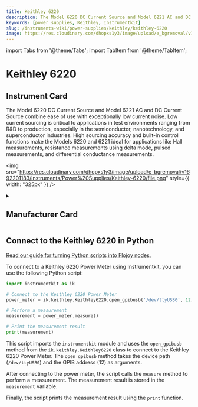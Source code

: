 ```yaml
---
title: Keithley 6220
description: The Model 6220 DC Current Source and Model 6221 AC and DC Current Source combine ease of use with exceptionally low current noise. Low current sourcing is critical to applications in test environments ranging from R&D to production, especially in the semiconductor, nanotechnology, and superconductor industries. High sourcing accuracy and built-in control functions make the Models 6220 and 6221 ideal for applications like Hall measurements, resistance measurements using delta mode, pulsed measurements, and differential conductance measurements.
keywords: [power supplies, Keithley, Instrumentkit]
slug: /instruments-wiki/power-supplies/keithley/keithley-6220
image: https://res.cloudinary.com/dhopxs1y3/image/upload/e_bgremoval/v1692201183/Instruments/Power%20Supplies/Keithley-6220/file.png
---
```


import Tabs from '@theme/Tabs';
import TabItem from '@theme/TabItem';

# Keithley 6220

## Instrument Card

<div className="flex">

<div>

The Model 6220 DC Current Source and Model 6221 AC and DC Current Source combine ease of use with exceptionally low current noise. Low current sourcing is critical to applications in test environments ranging from R&D to production, especially in the semiconductor, nanotechnology, and superconductor industries. High sourcing accuracy and built-in control functions make the Models 6220 and 6221 ideal for applications like Hall measurements, resistance measurements using delta mode, pulsed measurements, and differential conductance measurements.

</div>

<img src="https://res.cloudinary.com/dhopxs1y3/image/upload/e_bgremoval/v1692201183/Instruments/Power%20Supplies/Keithley-6220/file.png" style={{ width: "325px" }} />

</div>

<details>
<summary><h2>Manufacturer Card</h2></summary>

<img src="https://res.cloudinary.com/dhopxs1y3/image/upload/v1692126010/Instruments/Vendor%20Logos/Keithley.png" style={{ width: "100%", objectFit: "cover" }} />

Keithley Instruments is a measurement and instrument company headquartered in Solon, Ohio, that develops, manufactures, markets, and sells data acquisition products, as well as complete systems for high-volume production and assembly testing. <a href="https://www.tek.com/en">Website</a>.

<ul>
  <li>Headquarters: Cleveland, Ohio, United States</li>
  <li>Yearly Revenue (millions, USD): 110.6</li>
</ul>
</details>

## Connect to the Keithley 6220 in Python

[Read our guide for turning Python scripts into Flojoy nodes.](https://docs.flojoy.ai/custom-nodes/creating-custom-node/)


<Tabs>
<TabItem value="Instrumentkit" label="Instrumentkit">

To connect to a Keithley 6220 Power Meter using Instrumentkit, you can use the following Python script:

```python
import instrumentkit as ik

# Connect to the Keithley 6220 Power Meter
power_meter = ik.keithley.Keithley6220.open_gpibusb('/dev/ttyUSB0', 12)

# Perform a measurement
measurement = power_meter.measure()

# Print the measurement result
print(measurement)
```

This script imports the `instrumentkit` module and uses the `open_gpibusb` method from the `ik.keithley.Keithley6220` class to connect to the Keithley 6220 Power Meter. The `open_gpibusb` method takes the device path (`/dev/ttyUSB0`) and the GPIB address (12) as arguments.

After connecting to the power meter, the script calls the `measure` method to perform a measurement. The measurement result is stored in the `measurement` variable.

Finally, the script prints the measurement result using the `print` function.

</TabItem>
</Tabs>
